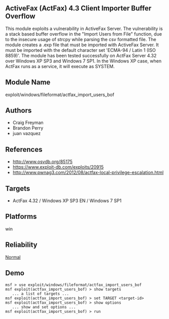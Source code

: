 ## ActiveFax (ActFax) 4.3 Client Importer Buffer Overflow

This module exploits a vulnerability in ActiveFax Server. 
The vulnerability is a stack based buffer overflow in the 
"Import Users from File" function, due to the insecure usage 
of strcpy while parsing the csv formatted file. The module 
creates a .exp file that must be imported with ActiveFax 
Server. It must be imported with the default character set 
'ECMA-94 / Latin 1 (ISO 8859)'. The module has been tested 
successfully on ActFax Server 4.32 over Windows XP SP3 and 
Windows 7 SP1. In the Windows XP case, when ActFax runs as a 
service, it will execute as SYSTEM.


## Module Name
exploit/windows/fileformat/actfax_import_users_bof

## Authors
* Craig Freyman
* Brandon Perry
* juan vazquez


## References
* http://www.osvdb.org/85175
* https://www.exploit-db.com/exploits/20915
* http://www.pwnag3.com/2012/08/actfax-local-privilege-escalation.html



## Targets
* ActFax 4.32 / Windows XP SP3 EN / Windows 7 SP1


## Platforms
win

## Reliability
[Normal](https://github.com/rapid7/metasploit-framework/wiki/Exploit-Ranking)

## Demo

```
msf > use exploit/windows/fileformat/actfax_import_users_bof
msf exploit(actfax_import_users_bof) > show targets
   ... a list of targets ...
msf exploit(actfax_import_users_bof) > set TARGET <target-id>
msf exploit(actfax_import_users_bof) > show options
   ... show and set options ...
msf exploit(actfax_import_users_bof) > run
```
    
    
